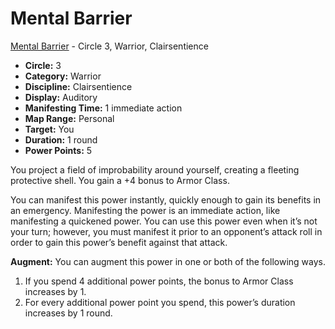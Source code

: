# Mental Barrier

[Mental Barrier](/Psionics/M/MentalBarrier.md) - Circle 3, Warrior, Clairsentience

- **Circle:** 3
- **Category:** Warrior
- **Discipline:** Clairsentience
- **Display:** Auditory
- **Manifesting Time:** 1 immediate action
- **Map Range:** Personal
- **Target:** You
- **Duration:** 1 round
- **Power Points:** 5

You project a field of improbability around yourself, creating a fleeting protective shell. You gain a +4 bonus to Armor Class.

You can manifest this power instantly, quickly enough to gain its benefits in an emergency. Manifesting the power is an immediate action, like manifesting a quickened power. You can use this power even when it’s not your turn; however, you must manifest it prior to an opponent’s attack roll in order to gain this power’s benefit against that attack.

**Augment:** You can augment this power in one or both of the following ways.

1. If you spend 4 additional power points, the bonus to Armor Class increases by 1.
2. For every additional power point you spend, this power’s duration increases by 1 round.
